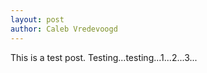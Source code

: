```yaml
---
layout: post
author: Caleb Vredevoogd
---
```


This is a test post. Testing...testing...1...2...3...

